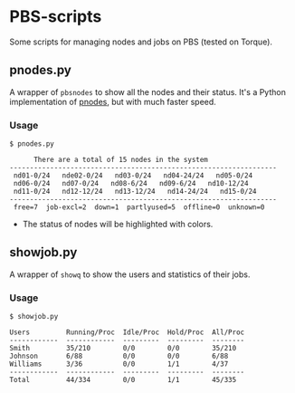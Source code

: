 # PBS-scripts
Some scripts for managing nodes and jobs on PBS (tested on Torque).

## pnodes.py

A wrapper of `pbsnodes` to show all the nodes and their status. It's a Python implementation of [pnodes](https://github.com/ryys1122/linux-shellscript/blob/master/PBS/own/pnodes), but with much faster speed.

### Usage

```
$ pnodes.py

      There are a total of 15 nodes in the system       
------------------------------------------------------------------
 nd01-0/24   nde02-0/24   nd03-0/24   nd04-24/24   nd05-0/24  
 nd06-0/24   nd07-0/24   nd08-6/24   nd09-6/24   nd10-12/24  
 nd11-0/24   nd12-12/24   nd13-12/24   nd14-24/24   nd15-0/24  
------------------------------------------------------------------
 free=7  job-excl=2  down=1  partlyused=5  offline=0  unknown=0 
```

* The status of nodes will be highlighted with colors.

## showjob.py

A wrapper of `showq` to show the users and statistics of their jobs.

### Usage

```
$ showjob.py

Users         Running/Proc  Idle/Proc  Hold/Proc  All/Proc
------------  ------------  ---------  ---------  --------
Smith         35/210        0/0        0/0        35/210  
Johnson       6/88          0/0        0/0        6/88    
Williams      3/36          0/0        1/1        4/37       
------------  ------------  ---------  ---------  --------
Total         44/334        0/0        1/1        45/335
```
